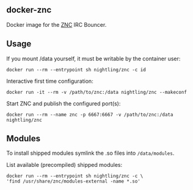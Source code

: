 ## docker-znc

Docker image for the [ZNC](http://wiki.znc.in/ZNC) IRC Bouncer.

## Usage

If you mount /data yourself, it must be writable by the container user:

```
docker run --rm --entrypoint sh nightling/znc -c id
```

Interactive first time configuration:

```
docker run -it --rm -v /path/to/znc:/data nightling/znc --makeconf
```

Start ZNC and publish the configured port(s):

```
docker run --rm --name znc -p 6667:6667 -v /path/to/znc:/data nightling/znc
```

## Modules

To install shipped modules symlink the .so files into `/data/modules`.

List available (precompiled) shipped modules:

```
docker run --rm --entrypoint sh nightling/znc -c \
'find /usr/share/znc/modules-external -name *.so'
```
